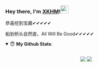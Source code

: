 ### Hey there, I'm [XKHM](https://xkhm.net)!<img src="https://media.giphy.com/media/hvRJCLFzcasrR4ia7z/giphy.gif" width="25px">

恭喜挖到宝藏✔✔✔✔✔

船到桥头自然直，All Will Be Good✔✔✔✔✔


<details open>
 <summary> 😇 <b>My Github Stats</b>: </summary>
<br>
<p align = "center">
  <img src = "https://github-readme-stats.vercel.app/api?username=recoluan&show_icons=true&theme=dark&line_height=33&hide_border=true&count_private=true">
  <img src = "https://github-readme-stats.vercel.app/api/top-langs/?username=recoluan&theme=dark&hide_border=true">
</p>
</details>

